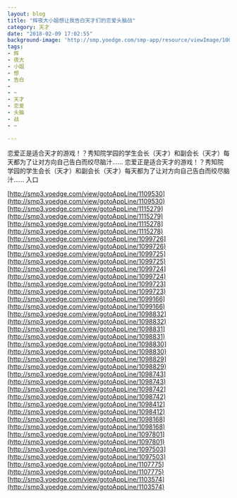 ```yaml
---
layout: blog
title: "辉夜大小姐想让我告白天才们的恋爱头脑战"
category: 天才
date: "2018-02-09 17:02:55"
background-image: 'http://smp.yoedge.com/smp-app/resource/viewImage/1001088appline.png'
tags:
- 辉
- 夜大
- 小姐
- 想
- 告白
-  
- ~
- 天才
- 恋爱
- 头脑
- 战
- ~

---
```

恋爱正是适合天才的游戏！？秀知院学园的学生会长（天才）和副会长（天才）每天都为了让对方向自己告白而绞尽脑汁……
恋爱正是适合天才的游戏！？秀知院学园的学生会长（天才）和副会长（天才）每天都为了让对方向自己告白而绞尽脑汁……
入口

[http://smp3.yoedge.com/view/gotoAppLine/1109530](http://smp3.yoedge.com/view/gotoAppLine/1109530)
[http://smp3.yoedge.com/view/gotoAppLine/1115279](http://smp3.yoedge.com/view/gotoAppLine/1115279)
[http://smp3.yoedge.com/view/gotoAppLine/1115278](http://smp3.yoedge.com/view/gotoAppLine/1115278)
[http://smp3.yoedge.com/view/gotoAppLine/1099726](http://smp3.yoedge.com/view/gotoAppLine/1099726)
[http://smp3.yoedge.com/view/gotoAppLine/1099725](http://smp3.yoedge.com/view/gotoAppLine/1099725)
[http://smp3.yoedge.com/view/gotoAppLine/1099724](http://smp3.yoedge.com/view/gotoAppLine/1099724)
[http://smp3.yoedge.com/view/gotoAppLine/1099723](http://smp3.yoedge.com/view/gotoAppLine/1099723)
[http://smp3.yoedge.com/view/gotoAppLine/1099166](http://smp3.yoedge.com/view/gotoAppLine/1099166)
[http://smp3.yoedge.com/view/gotoAppLine/1098832](http://smp3.yoedge.com/view/gotoAppLine/1098832)
[http://smp3.yoedge.com/view/gotoAppLine/1098831](http://smp3.yoedge.com/view/gotoAppLine/1098831)
[http://smp3.yoedge.com/view/gotoAppLine/1098830](http://smp3.yoedge.com/view/gotoAppLine/1098830)
[http://smp3.yoedge.com/view/gotoAppLine/1098829](http://smp3.yoedge.com/view/gotoAppLine/1098829)
[http://smp3.yoedge.com/view/gotoAppLine/1098743](http://smp3.yoedge.com/view/gotoAppLine/1098743)
[http://smp3.yoedge.com/view/gotoAppLine/1098742](http://smp3.yoedge.com/view/gotoAppLine/1098742)
[http://smp3.yoedge.com/view/gotoAppLine/1098412](http://smp3.yoedge.com/view/gotoAppLine/1098412)
[http://smp3.yoedge.com/view/gotoAppLine/1098168](http://smp3.yoedge.com/view/gotoAppLine/1098168)
[http://smp3.yoedge.com/view/gotoAppLine/1097801](http://smp3.yoedge.com/view/gotoAppLine/1097801)
[http://smp3.yoedge.com/view/gotoAppLine/1097503](http://smp3.yoedge.com/view/gotoAppLine/1097503)
[http://smp3.yoedge.com/view/gotoAppLine/1107775](http://smp3.yoedge.com/view/gotoAppLine/1107775)
[http://smp3.yoedge.com/view/gotoAppLine/1103574](http://smp3.yoedge.com/view/gotoAppLine/1103574)

        
